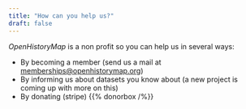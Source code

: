 ```yaml
---
title: "How can you help us?"
draft: false
---
```


_OpenHistoryMap_ is a non profit so you can help us in several ways:

* By becoming a member (send us a mail at memberships@openhistorymap.org) 
* By informing us about datasets you know about (a new project is coming up with more on this)
* By donating (stripe)
{{% donorbox /%}}

<!--
* By subscribing to our Patreon
---!>
